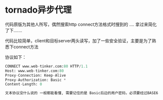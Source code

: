 tornado异步代理 
====

代码原版为其他人所写，偶然搜索http connect方法格式时搜到的 .... 拿过来简化了下.......


代码比较简单，client和目标server两头读写，加了一些安全验证，主要是为了熟悉下connect方法


协议如下：

```Python
CONNECT www.web-tinker.com:80 HTTP/1.1
Host: www.web-tinker.com:80
Proxy-Connection: Keep-Alive
Proxy-Authorization: Basic *
Content-Length: 0

文本协议没什么说的 一般都能看懂, 需要记住的是 Basic后边的用户密码，必须要经过BASE64的编码
```

